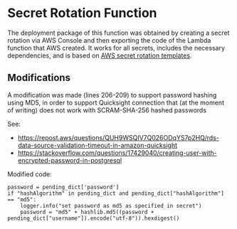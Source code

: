 # Secret Rotation Function

The deployment package of this function was obtained by creating a secret rotation via AWS Console and then exporting the code of the Lambda function that AWS created. It works for all secrets, includes the necessary dependencies, and is based on [AWS secret rotation templates](https://docs.aws.amazon.com/secretsmanager/latest/userguide/reference_available-rotation-templates.html#sar-template-postgre-singleuser).

## Modifications

A modification was made (lines 206-209) to support password hashing using MD5, in order to support Quicksight connection that (at the moment of writing) does not work with SCRAM-SHA-256 hashed passwords

See:

- https://repost.aws/questions/QUH9WSQIV7Q026ODqYS7p2HQ/rds-data-source-validation-timeout-in-amazon-quicksight
- https://stackoverflow.com/questions/17429040/creating-user-with-encrypted-password-in-postgresql

Modified code:

    password = pending_dict['password']
    if "hashAlgorithm" in pending_dict and pending_dict["hashAlgorithm"] == "md5":
        logger.info("set password as md5 as specified in secret")
        password = "md5" + hashlib.md5((password + pending_dict["username"]).encode("utf-8")).hexdigest()